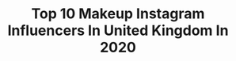---
title: Top 10 Makeup Instagram Influencers In United Kingdom In 2020
description: >-
  Find top makeup Instagram influencers in United Kingdom in 2020. Most popular hashtags: #morphebabe #cutcrease #muasfeaturing #makeup.
platform: Instagram
profiles:
  - username: "maltanska_"
    fullname: >-
      💄Malwina 💄
    location: "United Kingdom"
    followers: 7885
    engagement: 1677
    commentsToLikes: 0.167492
    avatar: "https://scontent-ams4-1.cdninstagram.com/v/t51.2885-19/s320x320/92345597_1349845361888835_7909924295608893440_n.jpg?_nc_ht=scontent-ams4-1.cdninstagram.com&_nc_ohc=QEMN5VHsd70AX89J2Qe&oh=b42df14c4680cc0d2f3d8cef2b499ba7&oe=5EB7CFC5"
    verified: false
    hashtags: "#sparkles, #miyosisters, #houseoflashes, #details"
  - username: "kierabeautyxo"
    fullname: >-
      ｋｉｅｒａ ☁️
    location: "United Kingdom"
    followers: 6169
    engagement: 2676
    commentsToLikes: 0.202578
    avatar: "https://scontent-ams4-1.cdninstagram.com/v/t51.2885-19/s320x320/92232821_617273199129238_1393256054741008384_n.jpg?_nc_ht=scontent-ams4-1.cdninstagram.com&_nc_ohc=oKZgCM2RgugAX9m7j8a&oh=750a741208cd5d9ef1848f1115280bfc&oe=5EBAF9C4"
    verified: false
    hashtags: "#amazingmakeup, #underdiscovered, #makeupinspo, #unleashyourinnerartist"
  - username: "jvanityxo"
    fullname: >-
      MAKEUP LOOKS 👇🏾
    location: "United Kingdom"
    followers: 3143
    engagement: 2096
    commentsToLikes: 0.574449
    avatar: "https://scontent-lhr8-1.cdninstagram.com/v/t51.2885-19/s320x320/80314314_2594972007392663_8774147014930726912_n.jpg?_nc_ht=scontent-lhr8-1.cdninstagram.com&_nc_ohc=BCqIdhlkxjsAX82G7WW&oh=6f5c7908cbc957d2e2e2e93e61ab2f14&oe=5EBBAD4B"
    verified: false
    hashtags: "#eyeshadowtutorial, #bornthisway, #narscosmetics, #lacefrontalwigs"
  - username: "makeupby_tashxx"
    fullname: >-
      🎨🌸💖 CREATIVE QUEEN 💖🌸🎨
    location: "United Kingdom"
    followers: 28282
    engagement: 1127
    commentsToLikes: 0.039456
    avatar: "https://scontent-amt2-1.cdninstagram.com/v/t51.2885-19/s320x320/89670281_557845111492625_8910511200081543168_n.jpg?_nc_ht=scontent-amt2-1.cdninstagram.com&_nc_ohc=yv88z9QVmPAAX8cfLR6&oh=a68ad4779dc311923488cd56e87e05f3&oe=5EBAF775"
    verified: false
    hashtags: "#dripping, #toxic, #chasetherainbow, #hatched"
  - username: "giselle_makeup"
    fullname: >-
      𝑮𝑰𝑺𝑬𝑳𝑳𝑬 𝑨𝑳𝑰
    location: "United Kingdom"
    followers: 20448
    engagement: 1044
    commentsToLikes: 0.041430
    avatar: "https://scontent-lhr8-1.cdninstagram.com/v/t51.2885-19/s320x320/85255080_505716693680489_248477417285353472_n.jpg?_nc_ht=scontent-lhr8-1.cdninstagram.com&_nc_ohc=emDuXVxxzd0AX_7f7G3&oh=842aa44f679cc4c95ce4129c69774494&oe=5EBAEAD7"
    verified: false
    hashtags: "#blue, #70s, #bottomlashes, #glam"
  - username: "__bethspeller"
    fullname: >-
      Beth Speller
    location: "United Kingdom"
    followers: 7603
    engagement: 1013
    commentsToLikes: 0.120444
    avatar: "https://scontent-ams4-1.cdninstagram.com/v/t51.2885-19/s320x320/91212162_521159262155906_2034618208178143232_n.jpg?_nc_ht=scontent-ams4-1.cdninstagram.com&_nc_ohc=t6qC5ZvgSyUAX_L8KAz&oh=8d4c2ecc252ab4b4c114e2ab700540f8&oe=5EBA6375"
    verified: false
    hashtags: "#fashion, #styleideas, #prizedrawuk, #giveawayuk"
  - username: "vikkilmakeup"
    fullname: >-
      νιккι ℓαтιмєя 🖤
    location: "United Kingdom"
    followers: 12162
    engagement: 938
    commentsToLikes: 0.234733
    avatar: "https://scontent-ams4-1.cdninstagram.com/v/t51.2885-19/s320x320/91661720_559775868223409_3101487861166243840_n.jpg?_nc_ht=scontent-ams4-1.cdninstagram.com&_nc_ohc=9QoLmACYHzYAX8ocnEi&oh=7f4b0581db5fe03e1e7c7868d3da0d1c&oe=5EB89692"
    verified: false
    hashtags: "#colourfulmakeup, #spring, #makeupart, #undiscovered"
  - username: "lucyjessicastone"
    fullname: >-
      Lucy Jessica Stone
    location: "United Kingdom"
    followers: 20137
    engagement: 896
    commentsToLikes: 0.040732
    avatar: "https://scontent-ams4-1.cdninstagram.com/v/t51.2885-19/s320x320/91627341_681704709314935_8559724569429016576_n.jpg?_nc_ht=scontent-ams4-1.cdninstagram.com&_nc_ohc=YHTSIqYWdR0AX8hS7td&oh=499d0db2fd1d8dba255a073aa7d31e40&oe=5EBA0697"
    verified: false
    hashtags: "#luxegal, #ad, #motelrocks, #tlsquad"
  - username: "hannahkempmakeupartist"
    fullname: >-
      HANNAH KEMP MAKEUP ARTIST
    location: "United Kingdom"
    followers: 5392
    engagement: 1821
    commentsToLikes: 0.054989
    avatar: "https://scontent-hkt1-1.cdninstagram.com/v/t51.2885-19/s320x320/67846818_2541893122567198_2130116969213460480_n.jpg?_nc_ht=scontent-hkt1-1.cdninstagram.com&_nc_ohc=u8lacq5fzW8AX-440yf&oh=033673c05614a1e0fa3e5b476a5caecc&oe=5E967C9C"
    verified: false
    hashtags: "#cutcreasemakeup, #jaclynhillcosmetics, #makeupartistworld, #glittercutcrease"
  - username: "tiarneynotaymua"
    fullname: >-
      Tiarney👑
    location: "United Kingdom"
    followers: 13510
    engagement: 833
    commentsToLikes: 0.065352
    avatar: "https://instagram.fbkk5-1.fna.fbcdn.net/v/t51.2885-19/s320x320/83138155_783934605437521_1209168580998856704_n.jpg?_nc_ht=instagram.fbkk5-1.fna.fbcdn.net&_nc_ohc=IDOWmLKkVWcAX_0tazn&oh=c8c2f4b3e2895591b5f938dd4bc80571&oe=5EA23E3F"
    verified: false
    hashtags: "#purpleeyeshadow, #neonmakeup, #maquillaje, #makeuppage"
---
